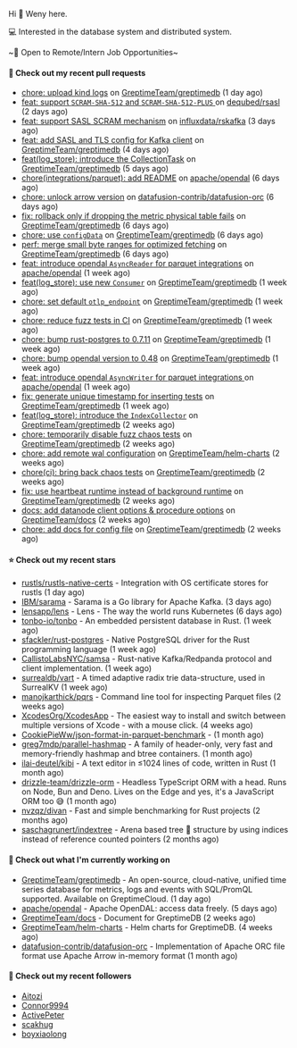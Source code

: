 Hi 👋 Weny here.

💻 Interested in the database system and distributed system.

~🍺 Open to Remote/Intern Job Opportunities~

#### 🔨 Check out my recent pull requests

- [chore: upload kind logs](https://github.com/GreptimeTeam/greptimedb/pull/4544) on [GreptimeTeam/greptimedb](https://github.com/GreptimeTeam/greptimedb) (1 day ago)
- [feat: support `SCRAM-SHA-512` and `SCRAM-SHA-512-PLUS` ](https://github.com/dequbed/rsasl/pull/48) on [dequbed/rsasl](https://github.com/dequbed/rsasl) (2 days ago)
- [feat: support SASL SCRAM mechanism](https://github.com/influxdata/rskafka/pull/247) on [influxdata/rskafka](https://github.com/influxdata/rskafka) (3 days ago)
- [feat: add SASL  and TLS config for Kafka client](https://github.com/GreptimeTeam/greptimedb/pull/4536) on [GreptimeTeam/greptimedb](https://github.com/GreptimeTeam/greptimedb) (4 days ago)
- [feat(log_store): introduce the CollectionTask](https://github.com/GreptimeTeam/greptimedb/pull/4530) on [GreptimeTeam/greptimedb](https://github.com/GreptimeTeam/greptimedb) (5 days ago)
- [chore(integrations/parquet): add README](https://github.com/apache/opendal/pull/4980) on [apache/opendal](https://github.com/apache/opendal) (6 days ago)
- [chore: unlock arrow version](https://github.com/datafusion-contrib/datafusion-orc/pull/119) on [datafusion-contrib/datafusion-orc](https://github.com/datafusion-contrib/datafusion-orc) (6 days ago)
- [fix: rollback only if dropping the metric physical table fails](https://github.com/GreptimeTeam/greptimedb/pull/4525) on [GreptimeTeam/greptimedb](https://github.com/GreptimeTeam/greptimedb) (6 days ago)
- [chore: use `configData`](https://github.com/GreptimeTeam/greptimedb/pull/4522) on [GreptimeTeam/greptimedb](https://github.com/GreptimeTeam/greptimedb) (6 days ago)
- [perf: merge small byte ranges for optimized fetching](https://github.com/GreptimeTeam/greptimedb/pull/4520) on [GreptimeTeam/greptimedb](https://github.com/GreptimeTeam/greptimedb) (6 days ago)
- [feat: introduce opendal `AsyncReader` for parquet integrations](https://github.com/apache/opendal/pull/4972) on [apache/opendal](https://github.com/apache/opendal) (1 week ago)
- [feat(log_store): use new `Consumer`](https://github.com/GreptimeTeam/greptimedb/pull/4510) on [GreptimeTeam/greptimedb](https://github.com/GreptimeTeam/greptimedb) (1 week ago)
- [chore: set default `otlp_endpoint`](https://github.com/GreptimeTeam/greptimedb/pull/4508) on [GreptimeTeam/greptimedb](https://github.com/GreptimeTeam/greptimedb) (1 week ago)
- [chore: reduce fuzz tests in CI](https://github.com/GreptimeTeam/greptimedb/pull/4505) on [GreptimeTeam/greptimedb](https://github.com/GreptimeTeam/greptimedb) (1 week ago)
- [chore: bump rust-postgres to 0.7.11](https://github.com/GreptimeTeam/greptimedb/pull/4504) on [GreptimeTeam/greptimedb](https://github.com/GreptimeTeam/greptimedb) (1 week ago)
- [chore: bump opendal version to 0.48](https://github.com/GreptimeTeam/greptimedb/pull/4499) on [GreptimeTeam/greptimedb](https://github.com/GreptimeTeam/greptimedb) (1 week ago)
- [feat: introduce opendal `AsyncWriter` for parquet integrations ](https://github.com/apache/opendal/pull/4958) on [apache/opendal](https://github.com/apache/opendal) (1 week ago)
- [fix: generate unique timestamp for inserting tests](https://github.com/GreptimeTeam/greptimedb/pull/4472) on [GreptimeTeam/greptimedb](https://github.com/GreptimeTeam/greptimedb) (1 week ago)
- [feat(log_store): introduce the `IndexCollector`](https://github.com/GreptimeTeam/greptimedb/pull/4461) on [GreptimeTeam/greptimedb](https://github.com/GreptimeTeam/greptimedb) (2 weeks ago)
- [chore: temporarily disable fuzz chaos tests](https://github.com/GreptimeTeam/greptimedb/pull/4457) on [GreptimeTeam/greptimedb](https://github.com/GreptimeTeam/greptimedb) (2 weeks ago)
- [chore: add remote wal configuration](https://github.com/GreptimeTeam/helm-charts/pull/146) on [GreptimeTeam/helm-charts](https://github.com/GreptimeTeam/helm-charts) (2 weeks ago)
- [chore(ci): bring back chaos tests](https://github.com/GreptimeTeam/greptimedb/pull/4456) on [GreptimeTeam/greptimedb](https://github.com/GreptimeTeam/greptimedb) (2 weeks ago)
- [fix: use heartbeat runtime instead of background runtime](https://github.com/GreptimeTeam/greptimedb/pull/4445) on [GreptimeTeam/greptimedb](https://github.com/GreptimeTeam/greptimedb) (2 weeks ago)
- [docs: add datanode client options &amp; procedure options](https://github.com/GreptimeTeam/docs/pull/1099) on [GreptimeTeam/docs](https://github.com/GreptimeTeam/docs) (2 weeks ago)
- [chore: add docs for config file](https://github.com/GreptimeTeam/greptimedb/pull/4432) on [GreptimeTeam/greptimedb](https://github.com/GreptimeTeam/greptimedb) (2 weeks ago)

#### ⭐ Check out my recent stars

- [rustls/rustls-native-certs](https://github.com/rustls/rustls-native-certs) - Integration with OS certificate stores for rustls (1 day ago)
- [IBM/sarama](https://github.com/IBM/sarama) - Sarama is a Go library for Apache Kafka. (3 days ago)
- [lensapp/lens](https://github.com/lensapp/lens) - Lens - The way the world runs Kubernetes (6 days ago)
- [tonbo-io/tonbo](https://github.com/tonbo-io/tonbo) - An embedded persistent database in Rust. (1 week ago)
- [sfackler/rust-postgres](https://github.com/sfackler/rust-postgres) - Native PostgreSQL driver for the Rust programming language (1 week ago)
- [CallistoLabsNYC/samsa](https://github.com/CallistoLabsNYC/samsa) - Rust-native Kafka/Redpanda protocol and client implementation. (1 week ago)
- [surrealdb/vart](https://github.com/surrealdb/vart) - A timed adaptive radix trie data-structure, used in SurrealKV (1 week ago)
- [manojkarthick/pqrs](https://github.com/manojkarthick/pqrs) - Command line tool for inspecting Parquet files (2 weeks ago)
- [XcodesOrg/XcodesApp](https://github.com/XcodesOrg/XcodesApp) - The easiest way to install and switch between multiple versions of Xcode - with a mouse click.  (4 weeks ago)
- [CookiePieWw/json-format-in-parquet-benchmark](https://github.com/CookiePieWw/json-format-in-parquet-benchmark) -  (1 month ago)
- [greg7mdp/parallel-hashmap](https://github.com/greg7mdp/parallel-hashmap) - A family of header-only, very fast and memory-friendly hashmap and btree containers. (1 month ago)
- [ilai-deutel/kibi](https://github.com/ilai-deutel/kibi) - A text editor in ≤1024 lines of code, written in Rust (1 month ago)
- [drizzle-team/drizzle-orm](https://github.com/drizzle-team/drizzle-orm) - Headless TypeScript ORM with a head. Runs on Node, Bun and Deno. Lives on the Edge and yes, it&#39;s a JavaScript ORM too 😅 (1 month ago)
- [nvzqz/divan](https://github.com/nvzqz/divan) - Fast and simple benchmarking for Rust projects (2 months ago)
- [saschagrunert/indextree](https://github.com/saschagrunert/indextree) - Arena based tree 🌲 structure by using indices instead of reference counted pointers (2 months ago)

#### 👷 Check out what I'm currently working on

- [GreptimeTeam/greptimedb](https://github.com/GreptimeTeam/greptimedb) - An open-source, cloud-native, unified time series database for metrics, logs and events with SQL/PromQL supported. Available on GreptimeCloud. (1 day ago)
- [apache/opendal](https://github.com/apache/opendal) - Apache OpenDAL: access data freely. (5 days ago)
- [GreptimeTeam/docs](https://github.com/GreptimeTeam/docs) - Document for GreptimeDB (2 weeks ago)
- [GreptimeTeam/helm-charts](https://github.com/GreptimeTeam/helm-charts) - Helm charts for GreptimeDB. (4 weeks ago)
- [datafusion-contrib/datafusion-orc](https://github.com/datafusion-contrib/datafusion-orc) - Implementation of Apache ORC file format use Apache Arrow in-memory format (1 month ago)

#### 👯 Check out my recent followers

- [Aitozi](https://github.com/Aitozi)
- [Connor9994](https://github.com/Connor9994)
- [ActivePeter](https://github.com/ActivePeter)
- [scakhug](https://github.com/scakhug)
- [boyxiaolong](https://github.com/boyxiaolong)


